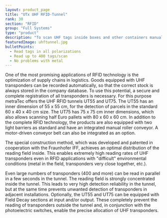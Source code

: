 ```yaml
---
layout: product_page
title: "UTx UHF RFID-Tunnel"
rank: 30
section: "RFID"
group: "Full Systems"
type: "product"
description: "To scan UHF tags inside boxes and other containers manually or on a conveyor belt with this UHF tunnel."
featuredImage: uhftunnel.jpg
bulletPoints:
  - Read tags in all polarizations
  - Read up to 400 tags/scan 
  - No problems with metal
---
```

One of the most promising applications of RFID technology is the optimization of supply chains in logistics.
Goods equipped with UHF transponders can be recorded automatically, so that the correct stock is always stored in the company database.
To use this potential, a secure and complete registration of all transponders is necessary.
For this purpose metraTec offers the UHF RFID tunnels UT55 and UT75. The UT55 has an inner dimension of 55 x 55 cm, for the detection of parcels in the standard 60 x 40 x 40 cm size. The UT75 has 75 x 75 cm inner dimensions, which also allows scanning half Euro pallets with 80 x 60 x 60 cm. In addition to the complete RFID technology, the products are also equipped with two light barriers as standard and have an integrated manual roller conveyor.
A motor-driven conveyor belt can also be integrated as an option.

The special construction method, which was developed and patented in cooperation with the Fraunhofer IFF, achieves an optimal distribution of the reading field inside.
This enables extremely high reading rates of UHF transponders even in RFID applications with "difficult" environmental conditions (metal in the field, transponders very close together, etc.).

Even large numbers of transponders (400 and more) can be read in parallel in a few seconds in the tunnel.
The reading field is strongly concentrated inside the tunnel.
This leads to very high detection reliability in the tunnel, but at the same time prevents unwanted detection of transponders in adjacent installations.
Optionally, the UT55 and UT75 can be equipped with Field Decay sections at input and/or output.
These completely prevent the reading of transponders outside the tunnel and, in conjunction with the photoelectric switches, enable the precise allocation of UHF transponders.
